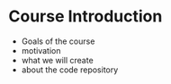 # Course Introduction

- Goals of the course
- motivation
- what we will create
- about the code repository